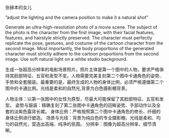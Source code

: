 张赫本的女儿


”adjust the lighting and the camera position to make it a natural shot”

Generate an ultra-high-resolution photo of a movie scene. The subject of the photo is the character from the first image, with their facial features, features, and hairstyle strictly preserved. The character must perfectly replicate the pose, gestures, and costume of the cartoon character from the second image. Most importantly, the body proportions of the generated character must strictly adhere to the cartoon proportions from the second image. Use soft natural light on a white studio background.

生成一张超高分辨率的电影场景照片。照片主体是第一个图中的人物，要求严格保持其脸部特征、五官和发型不变。人物需要完美复刻第二个图中卡通角色的姿势、手势和全套服装。最重要的是，最终生成的人物的身体比例，必须严格遵循第二个图中的卡通比例。光线是柔和的自然光,背景为白色摄影棚背景。


人物主体：以第一张图中的女性为原型，尽最大可能保留了其脸部特征、五官和发型。
姿势与服装：精确复刻了第二张图中卡通角色的回眸姿势、手部动作以及全套的淡紫色露背长裙。
身体比例：严格按照第二个图中卡通角色的修长、纤细的身体比例进行塑造。
场景与光线：背景为纯白色的专业摄影棚，光线是柔和、均匀的自然光，营造出高端、纯净的氛围。
分辨率：图像为超高分辨率，细节清晰。
